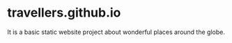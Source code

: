 # travellers.github.io
It is a basic static website project about
wonderful places around the globe.
